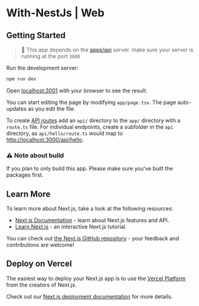 # With-NestJs | Web

## Getting Started

> 🏁 This app depends on the [apps/api](../api/README.md) server. make sure your server is running at the port `3000`

Run the development server:

```bash
npm run dev
```

Open [localhost:3001](http://localhost:3001) with your browser to see the result.

You can start editing the page by modifying `app/page.tsx`. The page auto-updates as you edit the file.

To create [API routes](https://nextjs.org/docs/app/building-your-application/routing/router-handlers) add an `api/`
directory to the `app/` directory with a `route.ts` file. For individual endpoints, create a subfolder in the `api`
directory, as `api/hello/route.ts` would map to [http://localhost:3000/api/hello](http://localhost:3000/api/hello).

### ⚠️ Note about build

If you plan to only build this app. Please make sure you've built the packages first.

## Learn More

To learn more about Next.js, take a look at the following resources:

- [Next.js Documentation](https://nextjs.org/docs) - learn about Next.js features and API.
- [Learn Next.js](https://nextjs.org/learn/foundations/about-nextjs) - an interactive Next.js tutorial.

You can check out [the Next.js GitHub repository](https://github.com/vercel/next.js/) - your feedback and contributions
are welcome!

## Deploy on Vercel

The easiest way to deploy your Next.js app is to use
the [Vercel Platform](https://vercel.com/new?utm_source=github.com&utm_medium=referral&utm_campaign=turborepo-readme)
from the creators of Next.js.

Check out our [Next.js deployment documentation](https://nextjs.org/docs/deployment) for more details.
